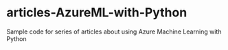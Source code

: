 # articles-AzureML-with-Python
Sample code for series of articles about using Azure Machine Learning with Python
